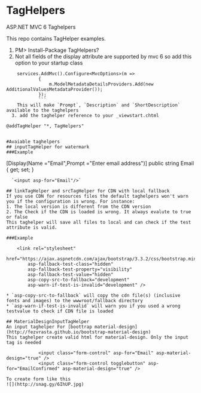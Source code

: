 # TagHelpers
ASP.NET MVC 6 Taghelpers

This repo contains TagHelper examples.
  1. PM> Install-Package TagHelpers?
  2. Not all fields of the display attribute are supported by mvc 6  so add this option to your startup class
```
    services.AddMvc().Configure<MvcOptions>(m =>
            {
                m.ModelMetadataDetailsProviders.Add(new AdditionalValuesMetadataProvider());
            });
            ```
    This will make `Prompt`, `Description` and `ShortDescription` available to the taghelpers
  3. add the taghelper reference to your _viewstart.chtml
  ```
    @addTagHelper "*, TagHelpers"
  ```
  
#Avaiable taghelpers
## inputTagHelper for watermark
###Example
```
  [Display(Name ="Email",Prompt ="Enter email address")]
  public string Email { get; set; }
```
  `<input asp-for="Email"/>`
 
## linkTagHelper and srcTagHelper for CDN with local fallback
If you use CDN for resources files the default taghelpers won't warn you if the configuration is wrong. For instance:
1. The local version is different from the CDN version
2. The Check if the CDN is loaded is wrong. It always evalute to true or false
This taghelper will save all files to local and can check if the test attribute is valid.

###Example
```
        <link rel="stylesheet" 
            href="https://ajax.aspnetcdn.com/ajax/bootstrap/3.3.2/css/bootstrap.min.css" 
            asp-fallback-test-class="hidden" 
            asp-fallback-test-property="visibility" 
            asp-fallback-test-value="hidden" 
            asp-copy-src-to-fallback="development" 
            asp-warn-if-test-is-invalid="development" />
```
* `asp-copy-src-to-fallback` will copy the cdn file(s) (inclusive fonts and images) to the wwwroot/fallback directory
* `asp-warn-if-test-is-invalid` will warn you if you used a wrong testvalue to check if CDN file is loaded

## MaterialDesignInputTagHelper
An input taghelper For [boottrap material-design](http://fezvrasta.github.io/bootstrap-material-design)
This taghelper create valid html for material-design. Only the input tag is needed
```
                <input class="form-control" asp-for="Email" asp-material-design="true" />
                <input class="form-control togglebutton" asp-for="EmailConfirmed" asp-material-design="true" />
```
To create form like this
![](http://snag.gy/6IhUP.jpg)

